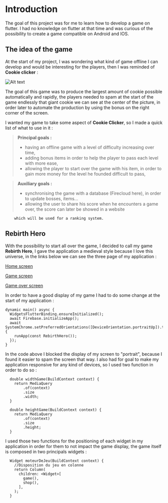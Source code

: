 # Introduction

The goal of this project was for me to learn how to develop a game on flutter.
I had no knowledge on flutter at that time and was curious of the possibility to create a game
compatible on Android and IOS.

## The idea of the game

At the start of my project, I was wondering what kind of game offline I can develop and would be interesting
for the players, then I was reminded of **Cookie clicker** :

![Alt text][id]

[id]: https://images.sftcdn.net/images/t_app-cover-l,f_auto/p/d43fb770-96d1-11e6-a225-00163ec9f5fa/2891150878/cookie-clicker-screenshot.jpg 'Cookie clicker'

The goal of this game was to produce the largest amount of cookie possible automatically and rapidly, the players
needed to spam at the start of the game endlessly that giant cookie we can see at the center of the picture, in order later
to automate the production by using the bonus on the right corner of the screen.

I wanted my game to take some aspect of **Cookie Clicker**, so I made a quick list of what to use in it :

> **Principal goals :**
>
> - having an offline game with a level of difficulty increasing over time,
> - adding bonus items in order to help the player to pass each level with more ease,
> - allowing the player to start over the game with his item, in order to gain more money for the level he founded difficult to pass,

> **Auxiliary goals :**
>
> - synchronising the game with a database (Firecloud here), in order to update bosses, items...
> - allowing the user to share his score when he encounters a game over, the score can later be showed in a website

        which will be used for a ranking system.

## Rebirth Hero

With the possibility to start all over the game, I decided to call my game **Rebirth Hero**, I gave the application a
medieval style because I love this universe, in the links below we can see the three page of my application :

[Home screen](https://github.com/Unknow46/2020-2021-master-projects/blob/feat/rogue-like-clicker/pages/rogue-like-clicker/home_screen.jpg)

[Game screen](https://github.com/Unknow46/2020-2021-master-projects/blob/feat/rogue-like-clicker/pages/rogue-like-clicker/game_screen.jpg)

[Game over screen](https://github.com/Unknow46/2020-2021-master-projects/blob/feat/rogue-like-clicker/pages/rogue-like-clicker/game_over_screen.jpg)

In order to have a good display of my game I had to do some change at the start of my application :

```
dynamic main() async {
  WidgetsFlutterBinding.ensureInitialized();
  await Firebase.initializeApp();
  await SystemChrome.setPreferredOrientations([DeviceOrientation.portraitUp]).then((_) {
    runApp(const RebirthHero());
  });
}
```

In the code above I blocked the display of my screen to "portrait", because I found it easier to spam the screen that way.
I also had for goal to make my application responsive for any kind of devices, so I used two function in order to do so :

```
  double widthGame(BuildContext context) {
    return MediaQuery
        .of(context)
        .size
        .width;
  }

  double heightGame(BuildContext context) {
    return MediaQuery
        .of(context)
        .size
        .height;
  }
```

I used those two functions for the positioning of each widget in my application in order for them to not impact the game
display, the game itself is composed in two principals widgets :

```
  Widget moteurDeJeu(BuildContext context) {
    //Disposition du jeu en colonne
    return Column(
      children: <Widget>[
        game(),
        shop(),
      ],
    );
  }
```
